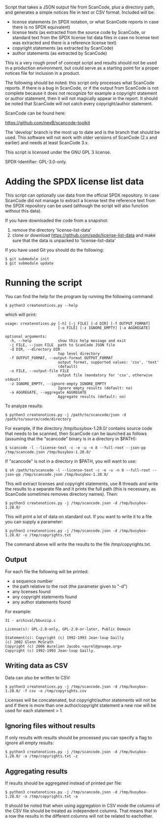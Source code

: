 Script that takes a JSON output file from ScanCode, plus a directory path, and generates a simple notices file in text or CSV format. Included will be:

* license statements (in SPDX notation, or what ScanCode reports in case there is no SPDX equivalent)
* license texts (as extracted from the source code by ScanCode, or standard text from the SPDX license list data files in case no license text was extracted and there is a reference license text)
* copyright statements (as extracted by ScanCode)
* author statements (as extracted by ScanCode)

This is a very rough proof of concept script and results should not be used in a production environment, but could serve as a starting point for a proper notices file for inclusion in a product.

The following should be noted: this script only processes what ScanCode reports. If there is a bug in ScanCode, or if the output from ScanCode is not complete because it does not recognize for example a copyright statement or author statement, then it will not magically appear in the report. It should be noted that ScanCode will not catch every copyright/author statement.

ScanCode can be found here:

https://github.com/nexB/scancode-toolkit

The 'develop' branch is the most up to date and is the branch that should be used. This software will not work with older versions of ScanCode (2.x and earlier) and needs at least ScanCode 3.x.

This script is licensed under the GNU GPL 3 license.

SPDX-Identifier: GPL-3.0-only.

# Adding the SPDX license list data

This script can optionally use data from the official SPDX repository. In case ScanCode did not manage to extract a license text the reference text from the SPDX repository can be used (although the script will also function without this data).

If you have downloaded the code from a snapshot:

1. remove the directory 'license-list-data'
2. clone or download https://github.com/spdx/license-list-data and make sure that the data is unpacked to 'license-list-data'

If you have used Git you should do the following:

    $ git submodule init
    $ git submodule update

# Running the script

You can find the help for the program by running the following command:

    $ python3 createnotices.py --help

which will print:

    usage: createnotices.py [-h] [-j FILE] [-d DIR] [-f OUTPUT_FORMAT]
                            [-o FILE] [-z IGNORE_EMPTY] [-a AGGREGATE]

    optional arguments:
      -h, --help            show this help message and exit
      -j FILE, --json FILE  path to ScanCode JSON file
      -d DIR, --directory DIR
                            top level directory
      -f OUTPUT_FORMAT, --output-format OUTPUT_FORMAT
                            output format, supported values: 'csv', 'text'
                            (default)
      -o FILE, --output-file FILE
                            output file (mandatory for 'csv', otherwise stdout)
      -z IGNORE_EMPTY, --ignore-empty IGNORE_EMPTY
                            Ignore empty results (default: no)
      -a AGGREGATE, --aggregate AGGREGATE
                            Aggregate results (default: no)

To analyze results:

    $ python3 createnotices.py -j /path/to/scancode/json -d /path/to/source/code/directory

For example, if the directory /tmp/busybox-1.28.0/ contains source code that needs to be scanned, then ScanCode can be launched as follows (assuming that the "scancode" binary is in a directory in $PATH):

    $ scancode -l --license-text -c -e -u -n 8 --full-root --json-pp /tmp/scancode.json /tmp/busybox-1.28.0/

If "scancode" is not in a directory in $PATH, you will want to use:

    $ sh /path/to/scancode -l --license-text -c -e -u -n 8 --full-root --json-pp /tmp/scancode.json /tmp/busybox-1.28.0/

This will extract licenses and copyright statements, use 8 threads and write the results to a separate file and it prints the full path (this is necessary, as ScanCode sometimes removes directory names). Then:

    $ python3 createnotices.py -j /tmp/scancode.json -d /tmp/busybox-1.28.0/

This will print a lot of data on standard out. If you want to write it to a file you can supply a parameter:

    $ python3 createnotices.py -j /tmp/scancode.json -d /tmp/busybox-1.28.0/ -o /tmp/copyrights.txt

The command above will write the results to the file /tmp/copyrights.txt.

## Output

For each file the following will be printed:

* a sequence number
* the path relative to the root (the parameter given to "-d")
* any licenses found
* any copyright statements found
* any author statements found

For example:

    31 - archival/bbunzip.c
    
    License(s): GPL-2.0-only, GPL-2.0-or-later, Public Domain
    
    Statement(s): Copyright (c) 1992-1993 Jean-loup Gailly
    (c) 2002 Glenn McGrath
    Copyright (c) 2006 Aurelien Jacobs <aurel@gnuage.org>
    Copyright (c) 1992-1993 Jean-loup Gailly.

## Writing data as CSV

Data can also be written to CSV:

    $ python3 createnotices.py -j /tmp/scancode.json -d /tmp/busybox-1.28.0/ -f csv -o /tmp/copyrights.csv

Licenses will be concatenated, but copyright/author statements will not be and
if there is more than one author/copyright statement a new row will be used
for each statement > 1.

## Ignoring files without results

If only results with results should be processed you can specify a flag to ignore all empty results:

    $ python3 createnotices.py -j /tmp/scancode.json -d /tmp/busybox-1.28.0/ -o /tmp/copyrights.txt -z

## Aggregating results

If results should be aggregated instead of printed per file:

    $ python3 createnotices.py -j /tmp/scancode.json -d /tmp/busybox-1.28.0/ -o /tmp/copyrights.txt -a

It should be noted that when using aggregation in CSV mode the columns of the CSV file should be treated as independent columns. That means that in a row the results in the different columns will not be related to eachother.
